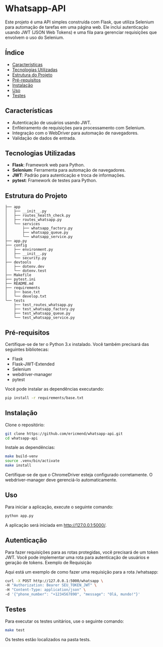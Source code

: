 # Whatsapp-API

Este projeto é uma API simples construída com Flask, que utiliza Selenium para automação de tarefas em uma página web. Ele inclui autenticação usando JWT (JSON Web Tokens) e uma fila para gerenciar requisições que envolvem o uso do Selenium.

## Índice

- [Características](#características)
- [Tecnologias Utilizadas](#tecnologias-utilizadas)
- [Estrutura do Projeto](#estrutura-do-projeto)
- [Pré-requisitos](#pré-requisitos)
- [Instalação](#instalação)
- [Uso](#uso)
- [Testes](#testes)

## Características

- Autenticação de usuários usando JWT.
- Enfileiramento de requisições para processamento com Selenium.
- Integração com o WebDriver para automação de navegadores.
- Validação de dados de entrada.

## Tecnologias Utilizadas

- **Flask**: Framework web para Python.
- **Selenium**: Ferramenta para automação de navegadores.
- **JWT**: Padrão para autenticação e troca de informações.
- **pytest**: Framework de testes para Python.

## Estrutura do Projeto

```
├── app
│   ├── __init__.py
│   ├── routes_health_check.py
│   ├── routes_whatsapp.py
│   └── services
│       ├── whatsapp_factory.py
│       ├── whatsapp_queue.py
│       └── whatsapp_service.py
├── app.py
├── config
│   ├── environment.py
│   ├── __init__.py
│   └── security.py
├── devtools
│   ├── dotenv.dev
│   └── dotenv.test
├── Makefile
├── pytest.ini
├── README.md
├── requirements
│   ├── base.txt
│   └── develop.txt
└── tests
    ├── test_routes_whatsapp.py
    ├── test_whatsapp_factory.py
    ├── test_whatsapp_queue.py
    └── test_whatsapp_service.py
```

## Pré-requisitos

Certifique-se de ter o Python 3.x instalado. Você também precisará das seguintes bibliotecas:

- Flask
- Flask-JWT-Extended
- Selenium
- webdriver-manager
- pytest

Você pode instalar as dependências executando:

```bash
pip install -r requirements/base.txt
```

## Instalação

Clone o repositório:

```bash
git clone https://github.com/ericmend/whatsapp-api.git
cd whatsapp-api
```

Instale as dependências:

```bash
make build-venv
source .venv/bin/activate
make install
```
Certifique-se de que o ChromeDriver esteja configurado corretamente. O webdriver-manager deve gerenciá-lo automaticamente.

## Uso

Para iniciar a aplicação, execute o seguinte comando:

```bash
python app.py
```

A aplicação será iniciada em http://127.0.0.1:5000/.

## Autenticação

Para fazer requisições para as rotas protegidas, você precisará de um token JWT. Você pode implementar uma rota para autenticação de usuários e geração de tokens.
Exemplo de Requisição

Aqui está um exemplo de como fazer uma requisição para a rota /whatsapp:

```bash
curl -X POST http://127.0.0.1:5000/whatsapp \
-H "Authorization: Bearer SEU_TOKEN_JWT" \
-H "Content-Type: application/json" \
-d '{"phone_number": "+1234567890", "message": "Olá, mundo!"}'
```

## Testes

Para executar os testes unitários, use o seguinte comando:

```bash
make test
```
Os testes estão localizados na pasta tests.
